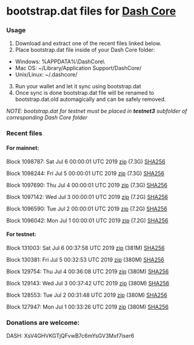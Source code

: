 # bootstrap.dat files for [Dash Core](https://www.dash.org)

### Usage

1. Download and extract one of the recent files linked below.
2. Place bootstrap.dat file inside of your Dash Core folder:
 - Windows: %APPDATA%\DashCore\
 - Mac OS: ~/Library/Application Support/DashCore/
 - Unix/Linux: ~/.dashcore/
3. Run your wallet and let it sync using bootstrap.dat
4. Once sync is done bootstrap.dat file will be renamed to bootstrap.dat.old automagically and can be safely removed.

_NOTE: bootstrap.dat for testnet must be placed in **testnet3** subfolder of corresponding Dash Core folder_

### Recent files

#### For mainnet:

Block 1098787: Sat Jul  6 00:00:01 UTC 2019 [zip](https://dash-bootstrap.ams3.digitaloceanspaces.com/mainnet/2019-07-06/bootstrap.dat.zip) (7.3G) [SHA256](https://dash-bootstrap.ams3.digitaloceanspaces.com/mainnet/2019-07-06/sha256.txt)

Block 1098244: Fri Jul  5 00:00:01 UTC 2019 [zip](https://dash-bootstrap.ams3.digitaloceanspaces.com/mainnet/2019-07-05/bootstrap.dat.zip) (7.3G) [SHA256](https://dash-bootstrap.ams3.digitaloceanspaces.com/mainnet/2019-07-05/sha256.txt)

Block 1097690: Thu Jul  4 00:00:01 UTC 2019 [zip](https://dash-bootstrap.ams3.digitaloceanspaces.com/mainnet/2019-07-04/bootstrap.dat.zip) (7.3G) [SHA256](https://dash-bootstrap.ams3.digitaloceanspaces.com/mainnet/2019-07-04/sha256.txt)

Block 1097142: Wed Jul  3 00:00:01 UTC 2019 [zip](https://dash-bootstrap.ams3.digitaloceanspaces.com/mainnet/2019-07-03/bootstrap.dat.zip) (7.2G) [SHA256](https://dash-bootstrap.ams3.digitaloceanspaces.com/mainnet/2019-07-03/sha256.txt)

Block 1096590: Tue Jul  2 00:00:01 UTC 2019 [zip](https://dash-bootstrap.ams3.digitaloceanspaces.com/mainnet/2019-07-02/bootstrap.dat.zip) (7.2G) [SHA256](https://dash-bootstrap.ams3.digitaloceanspaces.com/mainnet/2019-07-02/sha256.txt)

Block 1096042: Mon Jul  1 00:00:01 UTC 2019 [zip](https://dash-bootstrap.ams3.digitaloceanspaces.com/mainnet/2019-07-01/bootstrap.dat.zip) (7.2G) [SHA256](https://dash-bootstrap.ams3.digitaloceanspaces.com/mainnet/2019-07-01/sha256.txt)


#### For testnet:

Block 131003: Sat Jul  6 00:37:58 UTC 2019 [zip](https://dash-bootstrap.ams3.digitaloceanspaces.com/testnet/2019-07-06/bootstrap.dat.zip) (381M) [SHA256](https://dash-bootstrap.ams3.digitaloceanspaces.com/testnet/2019-07-06/sha256.txt)

Block 130381: Fri Jul  5 00:32:53 UTC 2019 [zip](https://dash-bootstrap.ams3.digitaloceanspaces.com/testnet/2019-07-05/bootstrap.dat.zip) (380M) [SHA256](https://dash-bootstrap.ams3.digitaloceanspaces.com/testnet/2019-07-05/sha256.txt)

Block 129754: Thu Jul  4 00:36:08 UTC 2019 [zip](https://dash-bootstrap.ams3.digitaloceanspaces.com/testnet/2019-07-04/bootstrap.dat.zip) (380M) [SHA256](https://dash-bootstrap.ams3.digitaloceanspaces.com/testnet/2019-07-04/sha256.txt)

Block 129143: Wed Jul  3 00:37:42 UTC 2019 [zip](https://dash-bootstrap.ams3.digitaloceanspaces.com/testnet/2019-07-03/bootstrap.dat.zip) (380M) [SHA256](https://dash-bootstrap.ams3.digitaloceanspaces.com/testnet/2019-07-03/sha256.txt)

Block 128553: Tue Jul  2 00:31:48 UTC 2019 [zip](https://dash-bootstrap.ams3.digitaloceanspaces.com/testnet/2019-07-02/bootstrap.dat.zip) (380M) [SHA256](https://dash-bootstrap.ams3.digitaloceanspaces.com/testnet/2019-07-02/sha256.txt)

Block 127947: Mon Jul  1 00:33:26 UTC 2019 [zip](https://dash-bootstrap.ams3.digitaloceanspaces.com/testnet/2019-07-01/bootstrap.dat.zip) (380M) [SHA256](https://dash-bootstrap.ams3.digitaloceanspaces.com/testnet/2019-07-01/sha256.txt)


### Donations are welcome:

DASH: XsV4GHVKGTjQFvwB7c6mYsGV3Mxf7iser6
